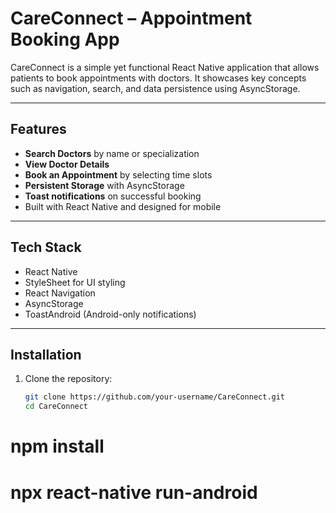 # CareConnect – Appointment Booking App

CareConnect is a simple yet functional React Native application that allows patients to book appointments with doctors. It showcases key concepts such as navigation, search, and data persistence using AsyncStorage.

---

## Features

-  **Search Doctors** by name or specialization
-  **View Doctor Details**
- **Book an Appointment** by selecting time slots
-  **Persistent Storage** with AsyncStorage
- **Toast notifications** on successful booking
-  Built with React Native and designed for mobile

---

## Tech Stack

-  React Native
-  StyleSheet for UI styling
-  React Navigation
-  AsyncStorage
-  ToastAndroid (Android-only notifications)

---

##  Installation

1. Clone the repository:
   ```bash
   git clone https://github.com/your-username/CareConnect.git
   cd CareConnect


# npm install
# npx react-native run-android
